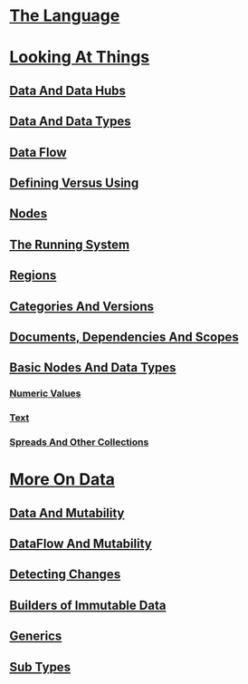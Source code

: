 # [The Language](language.md)
# [Looking At Things](looking-at-things.md)
## [Data And Data Hubs](lo_0_dataHubs.md)
## [Data And Data Types](lo_1_data.md)
## [Data Flow](lo_2_dataflow.md)
## [Defining Versus Using](lo_3_defAndUse.md)
## [Nodes](lo_4_lookingAtNodes.md)
## [The Running System](lo_5_Runtime.md)
## [Regions](lo_6_regions.md)
## [Categories And Versions](lo_7_catAndVers.md)
## [Documents, Dependencies And Scopes](lo_8_docAndscope.md)
## [Basic Nodes And Data Types](lo_9__basictypes.md)
### [Numeric Values](lo_9_0_numericValues.md)
### [Text](lo_9_1_text.md)
### [Spreads And Other Collections](lo_9_2_Spreads.md)
# [More On Data](more-on-data.md)
## [Data And Mutability](mut.md)
## [DataFlow And Mutability](mut2.md)
## [Detecting Changes](mut3.md)
## [Builders of Immutable Data](mut4.md)
## [Generics](generics.md)
## [Sub Types](subtypes.md)
